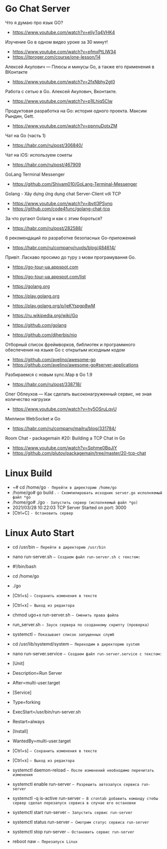 # Go Chat Server

Что я думаю про язык GO?
- https://www.youtube.com/watch?v=eIiyTq4VHK4

Изучение Go в одном видео уроке за 30 минут!
- https://www.youtube.com/watch?v=pfmxPtLIW34
- https://itproger.com/course/one-lesson/14

Алексей Акулович — Плюсы и минусы Go, а также его применения в ВКонтакте
- https://www.youtube.com/watch?v=2fxNbhy2gt0

Работа с сетью в Go. Алексей Акулович, Вконтакте.
- https://www.youtube.com/watch?v=p1ILhiq5Clw

Продуктовая разработка на Go: история одного проекта. Максим Рындин, Gett.
- https://www.youtube.com/watch?v=ppnnuDotxZM

Чат на Go (часть 1)
- https://habr.com/ru/post/306840/

Чат на iOS: используем сокеты
- https://habr.com/ru/post/467909

GoLang Terminal Messenger
- https://github.com/Shivam010/GoLang-Terminal-Messenger

Golang - Xây dựng ứng dụng chat Server-Client với TCP
- https://www.youtube.com/watch?v=ibvtI3PSyno
- https://github.com/code4func/golang-chat-tcp

За что ругают Golang и как с этим бороться?
- https://habr.com/ru/post/282588/

6 рекомендаций по разработке безопасных Go-приложений
- https://habr.com/ru/company/ruvds/blog/484614/

Привіт. Ласкаво просимо до туру з мови програмування Go.
- https://go-tour-ua.appspot.com
- https://go-tour-ua.appspot.com/list

- https://golang.org
- https://play.golang.org
- https://play.golang.org/p/jeKYspgp8wM
- https://ru.wikipedia.org/wiki/Go
- https://github.com/golang
- https://github.com/djherbis/nio

Отборный список фреймворков, библиотек и программного обеспечения на языке Go с открытым исходным кодом
- https://github.com/avelino/awesome-go
- https://github.com/avelino/awesome-go#server-applications

Разбираемся с новым sync.Map в Go 1.9
- https://habr.com/ru/post/338718/

Олег Облеухов — Как сделать высоконагруженный сервис, не зная количество нагрузки
- https://www.youtube.com/watch?v=hy5OSruLqvU

Миллион WebSocket и Go
- https://habr.com/ru/company/mailru/blog/331784/

Room Chat - packagemain #20: Building a TCP Chat in Go
- https://www.youtube.com/watch?v=Sphme0BqJiY
- https://github.com/plutov/packagemain/tree/master/20-tcp-chat

# Linux Build
- ~# cd /home/go        `- Перейти в директорию /home/go`
- /home/go# go build .  `- Скомпилировать исходник server.go исполняемый файл *go`
- /home/go# ./go        `- Запустить сервер (исполняемый файл *go)`
- 2021/03/28 10:22:03 TCP Server Started on port: 3000
- [Ctrl+C]              `- Остановить сервер`

# Linux Auto Start
- cd /usr/bin 		    `– Перейти в директорию /usr/bin`
- nano run-server.sh 	`– Создаем файл run-server.sh с текстом:`
- #!/bin/bash
- cd /home/go
- ./go
- [Ctrl+s] 		`– Сохранить изменения в тексте`
- [Ctrl+x] 		`– Выход из редактора`

- chmod ugo+x run-server.sh 	`– Сменить права файла`
- run_server.sh			          `– Зауск сервера по созданному скрипту (проверка)`

- systemctl			              `– Показывает список запущенных служб`
- cd /usr/lib/systemd/system	`– Переходим в директорию system`
- nano run-server.service	    `– Создаем файл run-server.service с текстом:`
- [Unit]
- Description=Run Server
- After=multi-user.target
- [Service]
- Type=forking
- ExecStart=/usr/bin/run-server.sh
- Restart=always
- [Install]
- WantedBy=multi-user.target
- [Ctrl+s] 			`– Сохранить изменения в тексте`
- [Ctrl+x] 			`– Выход из редактора`

- systemctl daemon-reload	    `– После изменений необходимо перечитать изменения`
- systemctl enable run-server	`– Разрешить автозапуск сервиса run-server`
- systemctl -q is-active run-server	`– В crontab добавить команду стобы сервер сделал перезапуск сервиса в случае его остановки`
- systemctl start run-server		`– Запустить сервис run-server`
- systemctl status run-server		`– Cмотрим статус сервиса run-server`
- systemctl stop run-server		  `– Остановить сервис run-server`
- reboot naw				            `– Перезапуск Linux`
